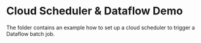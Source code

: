 # Cloud Scheduler & Dataflow Demo

The folder contains an example how to set up a cloud scheduler to trigger a Dataflow batch job.

